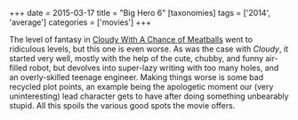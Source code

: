 +++
date = 2015-03-17
title = "Big Hero 6"
[taxonomies]
tags = ['2014', 'average']
categories = ['movies']
+++

The level of fantasy in [Cloudy With A Chance of Meatballs] went to
ridiculous levels, but this one is even worse. As was the case with
*Cloudy*, it started very well, mostly with the help of the cute, chubby,
and funny air-filled robot, but devolves into super-lazy writing with
too many holes, and an overly-skilled teenage engineer. Making things
worse is some bad recycled plot points, an example being the apologetic
moment our (very uninteresting) lead character gets to have after doing
something unbearably stupid. All this spoils the various good spots the
movie offers.

  [Cloudy With A Chance of Meatballs]: @/cloudy-with-a-chance-of-meatballs-2009.md
